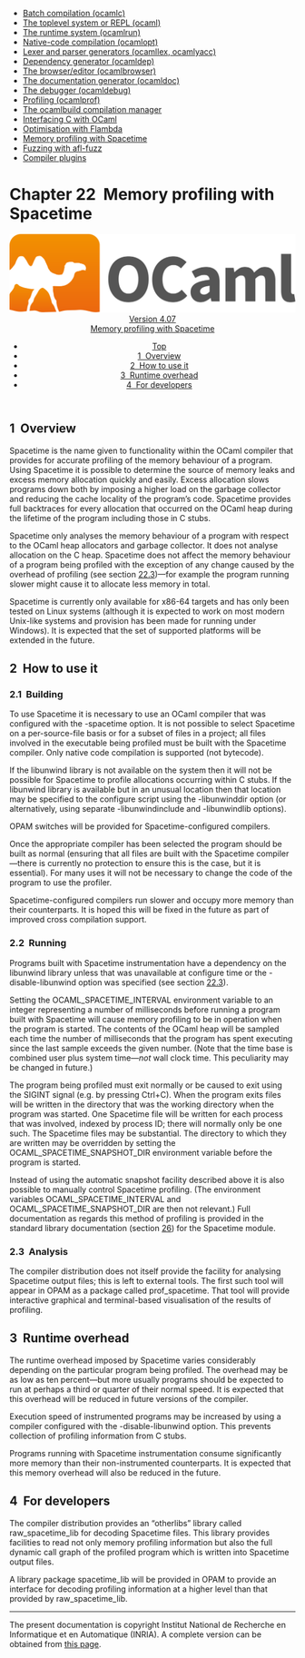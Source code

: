 <!-- ((! set title Manual !)) ((! set documentation !)) ((! set manual !)) ((! set nobreadcrumb !)) -->
<div class="manual content"><ul class="part_menu"><li><a href="comp.html">Batch compilation (ocamlc)</a></li><li><a href="toplevel.html">The toplevel system or REPL (ocaml)</a></li><li><a href="runtime.html">The runtime system (ocamlrun)</a></li><li><a href="native.html">Native-code compilation (ocamlopt)</a></li><li><a href="lexyacc.html">Lexer and parser generators (ocamllex, ocamlyacc)</a></li><li><a href="depend.html">Dependency generator (ocamldep)</a></li><li><a href="browser.html">The browser/editor (ocamlbrowser)</a></li><li><a href="ocamldoc.html">The documentation generator (ocamldoc)</a></li><li><a href="debugger.html">The debugger (ocamldebug)</a></li><li><a href="profil.html">Profiling (ocamlprof)</a></li><li><a href="manual033.html">The ocamlbuild compilation manager</a></li><li><a href="intfc.html">Interfacing C with OCaml</a></li><li><a href="flambda.html">Optimisation with Flambda</a></li><li class="active"><a href="spacetime.html">Memory profiling with Spacetime</a></li><li><a href="afl-fuzz.html">Fuzzing with afl-fuzz</a></li><li><a href="plugins.html">Compiler plugins</a></li></ul>




<h1 class="chapter" id="sec534"><span>Chapter 22</span>&nbsp;&nbsp;Memory profiling with Spacetime</h1>
<header><nav class="toc brand"><a class="brand" href="https://ocaml.org/"><img src="colour-logo-gray.svg" class="svg" alt="OCaml"></a></nav><nav class="toc"><div class="toc_version"><a href="/docs" id="version-select">Version 4.07</a></div><div class="toc_title"><a href="#">Memory profiling with Spacetime</a></div><ul><li class="top"><a href="#">Top</a></li>
<li><a href="#sec535">1&nbsp;&nbsp;Overview</a>
</li><li><a href="#sec536">2&nbsp;&nbsp;How to use it</a>
</li><li><a href="#sec540">3&nbsp;&nbsp;Runtime overhead</a>
</li><li><a href="#sec541">4&nbsp;&nbsp;For developers</a>
</li></ul></nav></header>

<h2 class="section" id="sec535">1&nbsp;&nbsp;Overview</h2>
<p>Spacetime is the name given to functionality within the OCaml compiler that
provides for accurate profiling of the memory behaviour of a program.
Using Spacetime it is possible to determine the source of memory leaks
and excess memory allocation quickly and easily. Excess allocation slows
programs down both by imposing a higher load on the garbage collector and
reducing the cache locality of the program’s code. Spacetime provides
full backtraces for every allocation that occurred on the OCaml heap
during the lifetime of the program including those in C stubs.</p><p>Spacetime only analyses the memory behaviour of a program with respect to
the OCaml heap allocators and garbage collector. It does not analyse
allocation on the C heap. Spacetime does not affect the memory behaviour
of a program being profiled with the exception of any change caused by the
overhead of profiling (see section <a href="#runtimeoverhead">22.3</a>)—for example
the program running slower might cause it to allocate less memory in total.</p><p>Spacetime is currently only available for x86-64 targets and has only been
tested on Linux systems (although it is expected to work on most modern
Unix-like systems and provision has been made for running under
Windows). It is expected that the set of supported platforms will
be extended in the future.</p>
<h2 class="section" id="sec536">2&nbsp;&nbsp;How to use it</h2>
<h3 class="subsection" id="sec537">2.1&nbsp;&nbsp;Building</h3>
<p>To use Spacetime it is necessary to use an OCaml compiler that was
configured with the <span class="c003">-spacetime</span> option. It is not possible to select
Spacetime on a per-source-file basis or for a subset of files in a project;
all files involved in the executable being profiled must be built with the
Spacetime compiler. Only native code compilation is supported (not
bytecode).</p><p>If the <span class="c003">libunwind</span> library is not available on the system then it will
not be possible for Spacetime to profile allocations occurring within
C stubs. If the <span class="c003">libunwind</span> library is available but in an unusual
location then that location may be specified to the <span class="c003">configure</span> script
using the <span class="c003">-libunwinddir</span> option (or alternatively, using separate
<span class="c003">-libunwindinclude</span> and <span class="c003">-libunwindlib</span> options).</p><p>OPAM switches will be provided for Spacetime-configured compilers.</p><p>Once the appropriate compiler has been selected the program should be
built as normal (ensuring that all files are built with the Spacetime
compiler—there is currently no protection to ensure this is the case, but
it is essential). For many uses it will not be necessary to change the
code of the program to use the profiler.</p><p>Spacetime-configured compilers run slower and occupy more memory than their
counterparts. It is hoped this will be fixed in the future as part of
improved cross compilation support.</p>
<h3 class="subsection" id="sec538">2.2&nbsp;&nbsp;Running</h3>
<p>Programs built with Spacetime instrumentation have a dependency on
the <span class="c003">libunwind</span> library unless that was unavailable at configure time or
the <span class="c003">-disable-libunwind</span> option was specified
(see section <a href="#runtimeoverhead">22.3</a>).</p><p>Setting the <span class="c003">OCAML_SPACETIME_INTERVAL</span> environment variable to an
integer representing a number of milliseconds before running a program built
with Spacetime will cause memory profiling to be in operation when the
program is started. The contents of the OCaml heap will be sampled each
time the number of milliseconds that the program has spent executing since the
last sample exceeds the given number. (Note that the time base is combined
user plus system time—<em>not</em> wall clock time. This peculiarity may be
changed in future.)</p><p>The program being profiled must exit normally or be caused to exit using
the <span class="c003">SIGINT</span> signal (e.g. by pressing Ctrl+C). When the program exits
files will be written in the directory that was the working directory when
the program was started. One Spacetime file will be written for each
process that was involved, indexed by process ID; there will normally only
be one such. The Spacetime files may be substantial. The directory to which
they are written may be overridden by setting
the <span class="c003">OCAML_SPACETIME_SNAPSHOT_DIR</span> environment variable before the
program is started.</p><p>Instead of using the automatic snapshot facility described above it is also
possible to manually control Spacetime profiling. (The environment variables
<span class="c003">OCAML_SPACETIME_INTERVAL</span> and <span class="c003">OCAML_SPACETIME_SNAPSHOT_DIR</span>
are then not relevant.) Full documentation as regards this method of profiling
is provided in the standard library documentation (section <a href="stdlib.html#c%3Astdlib">26</a>)
for the <span class="c003">Spacetime</span> module.</p>
<h3 class="subsection" id="sec539">2.3&nbsp;&nbsp;Analysis</h3>
<p>The compiler distribution does not itself provide the facility for analysing
Spacetime output files; this is left to external tools. The first such tool
will appear in OPAM as a package called <span class="c003">prof_spacetime</span>. That tool will
provide interactive graphical and terminal-based visualisation of
the results of profiling.</p>
<h2 class="section" id="sec540">3&nbsp;&nbsp;Runtime overhead</h2>
<p><a id="runtimeoverhead"></a></p><p>The runtime overhead imposed by Spacetime varies considerably depending on
the particular program being profiled. The overhead may be as low as
ten percent—but more usually programs should be expected to run at perhaps
a third or quarter of their normal speed. It is expected that this overhead
will be reduced in future versions of the compiler.</p><p>Execution speed of instrumented programs may be increased by using a compiler
configured with the <span class="c003">-disable-libunwind</span> option. This prevents collection
of profiling information from C stubs.</p><p>Programs running with Spacetime instrumentation consume significantly more
memory than their non-instrumented counterparts. It is expected that this
memory overhead will also be reduced in the future.</p>
<h2 class="section" id="sec541">4&nbsp;&nbsp;For developers</h2>
<p>The compiler distribution provides an “<span class="c003">otherlibs</span>” library called
<span class="c003">raw_spacetime_lib</span> for decoding Spacetime files. This library
provides facilities to read not only memory profiling information but also
the full dynamic call graph of the profiled program which is written into
Spacetime output files.</p><p>A library package <span class="c003">spacetime_lib</span> will be provided in OPAM
to provide an interface for decoding profiling information at a higher
level than that provided by <span class="c003">raw_spacetime_lib</span>.

</p>
<hr>





<div class="copyright">The present documentation is copyright Institut National de Recherche en Informatique et en Automatique (INRIA). A complete version can be obtained from <a href="http://caml.inria.fr/pub/docs/manual-ocaml/">this page</a>.</div></div>